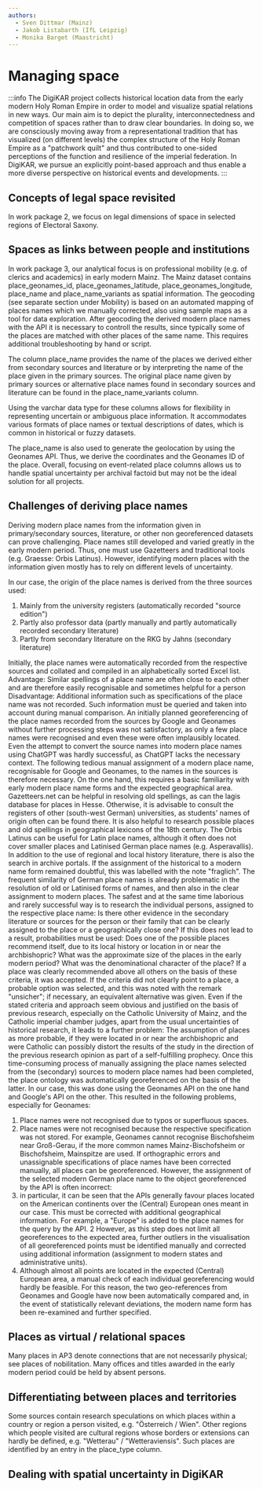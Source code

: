 ```yaml
---
authors:
  - Sven Dittmar (Mainz)
  - Jakob Listabarth (IfL Leipzig)
  - Monika Barget (Maastricht)
---
```


# Managing space

:::info
The DigiKAR project collects historical location data from the early modern Holy Roman Empire in order to model and visualize spatial relations in new ways. Our main aim is to depict the plurality, interconnectedness and competition of spaces rather than to draw clear boundaries. In doing so, we are consciously moving away from a representational tradition that has visualized (on different levels) the complex structure of the Holy Roman Empire as a "patchwork quilt" and thus contributed to one-sided perceptions of the function and resilience of the imperial federation. In DigiKAR, we pursue an explicitly point-based approach and thus enable a more diverse perspective on historical events and developments.
:::

## Concepts of legal space revisited

In work package 2, we focus on legal dimensions of space in selected regions of Electoral Saxony.

## Spaces as links between people and institutions

In work package 3, our analytical focus is on professional mobility (e.g. of clerics and academics) in early modern Mainz. The Mainz dataset contains place_geonames_id, place_geonames_latitude, place_geonames_longitude, place_name and place_name_variants as spatial information. The geocoding (see separate section under Mobility) is based on an automated mapping of places names which we manually corrected, also using sample maps as a tool for data exploration. After geocoding the derived modern place names with the API it is necessary to controll the results, since typically some of the places are matched with other places of the same name. This requires additional troubleshooting by hand or script.

The column place_name provides the name of the places we derived either from secondary sources and literature or by interpreting the name of the place given in the primary sources. The original place name given by primary sources or alternative place names found in secondary sources and literature can be found in the place_name_variants column.

Using the varchar data type for these columns allows for flexibility in representing uncertain or ambiguous place information. It accommodates various formats of place names or textual descriptions of dates, which is common in historical or fuzzy datasets.

The place_name is also used to generate the geolocation by using the Geonames API. Thus, we derive the coordinates and the Geonames ID of the place. Overall, focusing on event-related place columns allows us to handle spatial uncertainty per archival factoid but may not be the ideal solution for all projects.

## Challenges of deriving place names

Deriving modern place names from the information given in primary/secondary sources, literature, or other non georeferenced datasets can prove challenging. Place names still developed and varied greatly in the early modern period. Thus, one must use Gazetteers and traditional tools (e.g. Graesse: Orbis Latinus). However, identifying modern places with the information given mostly has to rely on different levels of uncertainty.

In our case, the origin of the place names is derived from the three sources used:
1) Mainly from the university registers (automatically recorded "source edition")
2) Partly also professor data (partly manually and partly automatically recorded secondary literature)
3) Partly from secondary literature on the RKG by Jahns (secondary literature)

Initially, the place names were automatically recorded from the respective sources and collated and compiled in an alphabetically sorted Excel list. 
Advantage: Similar spellings of a place name are often close to each other and are therefore easily recognisable and sometimes helpful for a person
Disadvantage: Additional information such as specifications of the place name was not recorded. Such information must be queried and taken into account during manual comparison.
An initially planned georeferencing of the place names recorded from the sources by Google and Geonames without further processing steps was not satisfactory, as only a few place names were recognised and even these were often implausibly located. Even the attempt to convert the source names into modern place names using ChatGPT was hardly successful, as ChatGPT lacks the necessary context. The following tedious manual assignment of a modern place name, recognisable for Google and Geonames, to the names in the sources is therefore necessary.
On the one hand, this requires a basic familiarity with early modern place name forms and the expected geographical area. Gazetteers.net can be helpful in resolving old spellings, as can the lagis database for places in Hesse. Otherwise, it is advisable to consult the registers of other (south-west German) universities, as students' names of origin often can be found there. It is also helpful to research possible places and old spellings in geographical lexicons of the 18th century. The Orbis Latinus can be useful for Latin place names, although it often does not cover smaller places and Latinised German place names (e.g. Asperavallis). In addition to the use of regional and local history literature, there is also the search in archive portals. If the assignment of the historical to a modern name form remained doubtful, this was labelled with the note "fraglich".
The frequent similarity of German place names is already problematic in the resolution of old or Latinised forms of names, and then also in the clear assignment to modern places. The safest and at the same time laborious and rarely successful way is to research the individual persons, assigned to the respective place name: Is there other evidence in the secondary literature or sources for the person or their family that can be clearly assigned to the place or a geographically close one? If this does not lead to a result, probabilities must be used: Does one of the possible places recommend itself, due to its local history or location in or near the archbishopric? What was the approximate size of the places in the early modern period? What was the denominational character of the place? If a place was clearly recommended above all others on the basis of these criteria, it was accepted. If the criteria did not clearly point to a place, a probable option was selected, and this was noted with the remark "unsicher"; if necessary, an equivalent alternative was given.
Even if the stated criteria and approach seem obvious and justified on the basis of previous research, especially on the Catholic University of Mainz, and the Catholic imperial chamber judges, apart from the usual uncertainties of historical research, it leads to a further problem: The assumption of places as more probable, if they were located in or near the archbishopric and were Catholic can possibly distort the results of the study in the direction of the previous research opinion as part of a self-fulfilling prophecy.
Once this time-consuming process of manually assigning the place names selected from the (secondary) sources to modern place names had been completed, the place ontology was automatically georeferenced on the basis of the latter. In our case, this was done using the Geonames API on the one hand and Google's API on the other. This resulted in the following problems, especially for Geonames:
1. Place names were not recognised due to typos or superfluous spaces.
2. Place names were not recognised because the respective specification was not stored. For example, Geonames cannot recognise Bischofsheim near Groß-Gerau, if the more common names Mainz-Bischofsheim or Bischofsheim, Mainspitze are used.
If orthographic errors and unassignable specifications of place names have been corrected manually, all places can be georeferenced. However, the assignment of the selected modern German place name to the object georeferenced by the API is often incorrect:
1. in particular, it can be seen that the APIs generally favour places located on the American continents over the (Central) European ones meant in our case. This must be corrected with additional geographical information. For example, a "Europe" is added to the place names for the query by the API.
2 However, as this step does not limit all georeferences to the expected area, further outliers in the visualisation of all georeferenced points must be identified manually and corrected using additional information (assignment to modern states and administrative units).
3. Although almost all points are located in the expected (Central) European area, a manual check of each individual georeferencing would hardly be feasible. For this reason, the two geo-references from Geonames and Google have now been automatically compared and, in the event of statistically relevant deviations, the modern name form has been re-examined and further specified.

## Places as virtual / relational spaces

Many places in AP3 denote connections that are not necessarily physical; see places of nobilitation. Many offices and titles awarded in the early modern period could be held by absent persons.

## Differentiating between places and territories

Some sources contain research speculations on which places within a country or region a person visited, e.g. "Österreich / Wien". Other regions which people visited are cultural regions whose borders or extensions can hardly be defined, e.g. "Wetterau" / "Wetteraviensis". Such places are identified by an entry in the place_type column.

## Dealing with spatial uncertainty in DigiKAR
